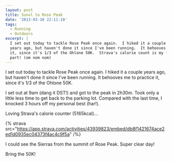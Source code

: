 ```yaml
---
layout: post
title: Sunol to Rose Peak
date: '2013-03-10 22:11:10'
tags:
  - Running
  - Outdoors
excerpt: |
  I set out today to tackle Rose Peak once again.  I hiked it a couple
  years ago, but haven't done it since I've been running.  It behooves me to practice
  it, since it's 1/3 of the Ohlone 50K.  Strava's calorie count is my favorite
  part! (om nom nom)
---
```


I set out today to tackle Rose Peak once again. I hiked it a couple years ago, but haven't done it since I've been running. It behooves me to practice it, since it's 1/3 of the Ohlone 50K.

I set out at 9am (dang it DST!) and got to the peak in 2h30m. Took only a little less time to get back to the parking lot. Compared with the last time, I knocked 3 hours off my personal best (har!).

Loving Strava's calorie counter (5165kcal)...

{% strava src="https://app.strava.com/activities/43939823/embed/db8f1421674ace2ed1d0935ec04373f4ac4c9f5a" /%}

I could see the Sierras from the summit of Rose Peak. Super clear day!

Bring the 50K!
